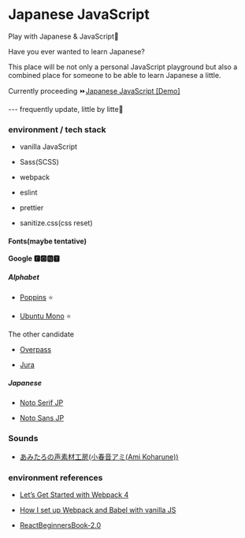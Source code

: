 # Japanese JavaScript

Play with Japanese &amp; JavaScript🎴

Have you ever wanted to learn Japanese?

This place will be not only a personal JavaScript playground but also a combined place for someone to be able to learn Japanese a little.

Currently proceeding
⏩[Japanese JavaScript [Demo]](https://webiroha.github.io/jpjs/)

--- frequently update, little by litte🙂

### environment / tech stack

- vanilla JavaScript

- Sass(SCSS)

- webpack

- eslint

- prettier

- sanitize.css(css reset)

#### Fonts(maybe tentative)

**Google 🅵🅾🅽🆃**

##### Alphabet

- [Poppins](https://fonts.google.com/specimen/Poppins) ⭐️

- [Ubuntu Mono](https://fonts.google.com/specimen/Ubuntu+Mono) ⭐️

The other candidate

- [Overpass](https://fonts.google.com/specimen/Overpass)

- [Jura](https://fonts.google.com/specimen/Jura)

##### Japanese

- [Noto Serif JP](https://fonts.google.com/specimen/Noto+Serif+JP)

- [Noto Sans JP](https://fonts.google.com/specimen/Noto+Sans+JP)

### Sounds

- [あみたろの声素材工房(小春音アミ(Ami Koharune))](https://www14.big.or.jp/~amiami/happy/)

### environment references

- [Let’s Get Started with Webpack 4](https://hackernoon.com/lets-start-with-webpack-4-91a0f1dba02e)

- [How I set up Webpack and Babel with vanilla JS](https://dev.to/robotspacefish/how-i-set-up-webpack-and-babel-with-vanilla-js-2k5e)

- [ReactBeginnersBook-2.0](https://github.com/oukayuka/ReactBeginnersBook-2.0)
